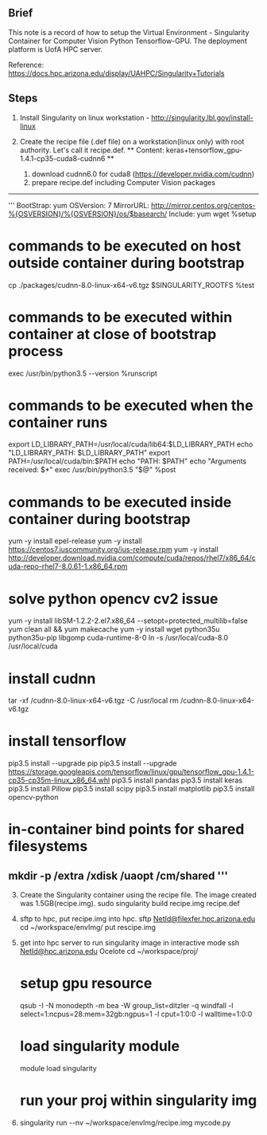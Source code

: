 ## Brief
This note is a record of how to setup the Virtual Environment - Singularity Container for Computer Vision Python Tensorflow-GPU. The deployment platform is UofA HPC server. 

Reference: https://docs.hpc.arizona.edu/display/UAHPC/Singularity+Tutorials

## Steps

1. Install Singularity on linux workstation - http://singularity.lbl.gov/install-linux

2. Create the recipe file (.def file) on a workstation(linux only) with root authority. Let's call it recipe.def.
	** Content: keras+tensorflow_gpu-1.4.1-cp35-cuda8-cudnn6 **
	1) download cudnn6.0 for cuda8 (https://developer.nvidia.com/cudnn)
	2) prepare recipe.def including Computer Vision packages
-----------------------------------------------------------------------------------------
'''
BootStrap: yum
OSVersion: 7
MirrorURL: http://mirror.centos.org/centos-%{OSVERSION}/%{OSVERSION}/os/$basearch/
Include: yum wget
%setup
   # commands to be executed on host outside container during bootstrap
   cp ./packages/cudnn-8.0-linux-x64-v6.tgz $SINGULARITY_ROOTFS
%test
   # commands to be executed within container at close of bootstrap process
   exec /usr/bin/python3.5 --version
%runscript
   # commands to be executed when the container runs
   export LD_LIBRARY_PATH=/usr/local/cuda/lib64:$LD_LIBRARY_PATH
   echo "LD_LIBRARY_PATH: $LD_LIBRARY_PATH"
   export PATH=/usr/local/cuda/bin:$PATH
   echo "PATH: $PATH"
   echo "Arguments received: $*"
   exec /usr/bin/python3.5 "$@"
%post
   # commands to be executed inside container during bootstrap
   yum -y install epel-release
   yum -y install https://centos7.iuscommunity.org/ius-release.rpm
   yum -y install http://developer.download.nvidia.com/compute/cuda/repos/rhel7/x86_64/cuda-repo-rhel7-8.0.61-1.x86_64.rpm
   # solve python opencv cv2 issue
   yum -y install libSM-1.2.2-2.el7.x86_64 --setopt=protected_multilib=false 	
   yum clean all && yum makecache
   yum -y install wget python35u python35u-pip libgomp cuda-runtime-8-0
   ln -s /usr/local/cuda-8.0 /usr/local/cuda
   # install cudnn
   tar -xf /cudnn-8.0-linux-x64-v6.tgz -C /usr/local
   rm /cudnn-8.0-linux-x64-v6.tgz
   # install tensorflow
   pip3.5 install --upgrade pip
   pip3.5 install --upgrade https://storage.googleapis.com/tensorflow/linux/gpu/tensorflow_gpu-1.4.1-cp35-cp35m-linux_x86_64.whl
   pip3.5 install pandas 
   pip3.5 install keras
   pip3.5 install Pillow
   pip3.5 install scipy 
   pip3.5 install matplotlib
   pip3.5 install opencv-python
   # in-container bind points for shared filesystems
   mkdir -p /extra /xdisk /uaopt /cm/shared
'''
-----------------------------------------------------------------------------------------

3. Create the Singularity container using the recipe file. The image created was 1.5GB(recipe.img).
	sudo singularity build recipe.img recipe.def

4. sftp to hpc, put recipe.img into hpc.
	sftp NetId@filexfer.hpc.arizona.edu 
	cd ~/workspace/envImg/
	put rescipe.img
	
5. get into hpc server to run singularity image in interactive mode
	ssh NetId@hpc.arizona.edu
	Ocelote
	cd ~/workspace/proj/
	# setup gpu resource
	qsub -I -N monodepth -m  bea -W group_list=ditzler -q windfall -l select=1:ncpus=28:mem=32gb:ngpus=1 -l cput=1:0:0 -l walltime=1:0:0
	# load singularity module
	module load singularity
	# run your proj within singularity img 

6. singularity run --nv ~/workspace/envImg/recipe.img mycode.py


